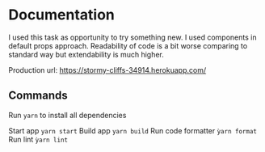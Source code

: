 # Documentation
I used this task as opportunity to try something new. I used components in default props approach. Readability of 
code is a bit worse comparing to standard way but extendability is much higher.

Production url: https://stormy-cliffs-34914.herokuapp.com/

## Commands

Run `yarn` to install all dependencies

Start app `yarn start`
Build app `yarn build`
Run code formatter `ỳarn format`
Run lint `ỳarn lint`
